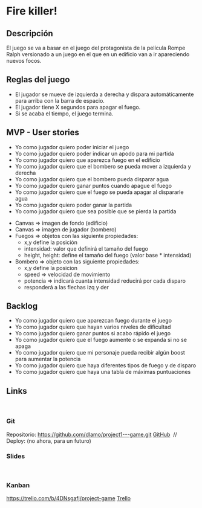 # Fire killer!

## Descripción
El juego se va a basar en el juego del protagonista de la película Rompe Ralph versionado a un juego en el que en un edificio van a ir apareciendo nuevos focos. 

## Reglas del juego  
* El jugador se mueve de izquierda a derecha y dispara automáticamente para arriba con la barra de espacio.
* El jugador tiene X segundos para apagar el fuego.
* Si se acaba el tiempo, el juego termina.

## MVP - User stories
* Yo como jugador quiero poder iniciar el juego
* Yo como jugador quiero poder indicar un apodo para mi partida
* Yo como jugador quiero que aparezca fuego en el edificio
* Yo como jugador quiero que el bombero se pueda mover a izquierda y derecha
* Yo como jugador quiero que el bombero pueda disparar agua
* Yo como jugador quiero ganar puntos cuando apague el fuego
* Yo como jugador quiero que el fuego se pueda apagar al dispararle agua
* Yo como jugador quiero poder ganar la partida
* Yo como jugador quiero que sea posible que se pierda la partida

<!-- Definición inicial de la estructura -->
* Canvas => imagen de fondo (edificio)
* Canvas => imagen de jugador (bombero)
* Fuegos => objetos con las siguiente propiedades:
    * x,y  define la posición
    * intensidad: valor que definirá el tamaño del fuego
    * height, height: define el tamaño del fuego (valor base * intensidad)
* Bombero => objeto con las siguiente propiedades:
    * x,y define la posicion
    * speed => velocidad de movimiento
    * potencia => indicará cuanta intensidad reducirá por cada disparo
    * responderá a las flechas izq y der 

## Backlog
* Yo como jugador quiero que aparezcan fuego durante el juego <!-- SetInterval -->
* Yo como jugador quiero que hayan varios niveles de dificultad
* Yo como jugador quiero ganar puntos si acabo rápido el juego
* Yo como jugador quiero que el fuego aumente o se expanda si no se apaga
* Yo como jugador quiero que mi personaje pueda recibir algún boost para aumentar la potencia
* Yo como jugador quiero que haya diferentes tipos de fuego y de disparo
* Yo como jugador quiero que haya una tabla de máximas puntuaciones

## Links
​
### Git
Repositorio:
https://github.com/dlamo/project1---game.git
[GitHub](http://github.com) 
​
// Deploy: (no ahora, para un futuro)
​
### Slides
​
### Kanban
https://trello.com/b/4DNsgafj/project-game
[Trello](https://trello.com/)